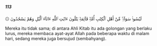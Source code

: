 ##### 113

<span class="ayah">۞ لَيْسُوا۟ سَوَآءًۭ ۗ مِّنْ أَهْلِ ٱلْكِتَٰبِ أُمَّةٌۭ قَآئِمَةٌۭ يَتْلُونَ ءَايَٰتِ ٱللَّهِ ءَانَآءَ ٱلَّيْلِ وَهُمْ يَسْجُدُونَ</span>

<span class="ayah_translation">Mereka itu tidak sama; di antara Ahli Kitab itu ada golongan yang berlaku lurus, mereka membaca ayat-ayat Allah pada beberapa waktu di malam hari, sedang mereka juga bersujud (sembahyang).</span>
